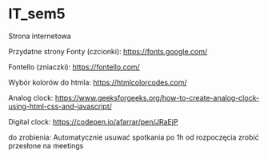 # IT_sem5

Strona internetowa

Przydatne strony
Fonty (czcionki):
https://fonts.google.com/

Fontello (zniaczki):
https://fontello.com/

Wybór kolorów do htmla:
https://htmlcolorcodes.com/

Analog clock:
https://www.geeksforgeeks.org/how-to-create-analog-clock-using-html-css-and-javascript/

Digital clock:
https://codepen.io/afarrar/pen/JRaEjP

do zrobienia:
Automatycznie usuwać spotkania po 1h od rozpoczęcia
zrobić przesłone na meetings
